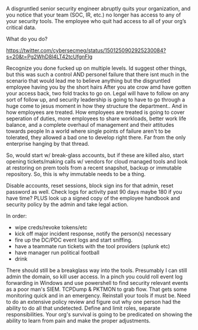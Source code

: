 A disgruntled senior security engineer abruptly quits your organization, and you notice that your team (SOC, IR, etc.) no longer has access to any of your security tools. The employee who quit had access to all of your org’s critical data.

What do you do?

https://twitter.com/cybersecmeg/status/1501250902925230084?s=20&t=Pg2WhD8l4LT42tcUfgnFlg


Recognize you done fucked up on multiple levels. Id suggest other things, but this was such a control AND personel failure that there isnt much in the scenario that would lead me to believe anything but the disgruntled employee having you by the short hairs
After you ate crow amd have gotten your access back, two fold tracks to go on. Legal will have to follow on any sort of follow up, and security leadership is going to have to go through a huge come to jesus moment in how they structure the department..
And in how employees are treated. How employees are treated is going to cover seperation of duties, more employees to share workloads, better work life balance, and a complete overhaul of management and their attitudes towards people
In a world where single points of failure aren't to be tolerated, they allowed a bad one to develop right there. Far from the only enterprise hanging by that thread.

So, would start w/ break-glass accounts, but if these are killed also, start opening tickets/making calls w/ vendors for cloud managed tools and look at restoring on prem tools from a recent snapshot, backup or immutable repository. So, this is why immutable needs to be a thing.

Disable accounts, reset sessions, block sign ins for that admin, reset password as well. Check logs for activity past 90 days maybe 180 if you have time?  PLUS look up a signed copy of the employee handbook and security policy by the admin and take legal action.

In order:
- wipe creds/revoke tokens/etc
- kick off major incident response, notify the person(s) necessary
- fire up the DC/PDC event logs and start sniffing.
- have a teammate run tickets with the tool providers (splunk etc)
- have manager run political football
- drink

There should still be a breakglass way into the tools. Presumably I can still admin the domain, so kill user access. In a pinch you could roll event log forwarding in Windows and use powershell to find security relevant events as a poor man's SIEM. TCPDump & PKTMON to grab flow.  That gets some monitoring quick and in an emergency. Reinstall your tools if must be.   Need to do an extensive policy review and figure out why one person had the ability to do all that undetected. Define and limit roles, separate responsibilities.    Your org's survival is going to be predicated on showing the ability to learn from pain and make the proper adjustments.

